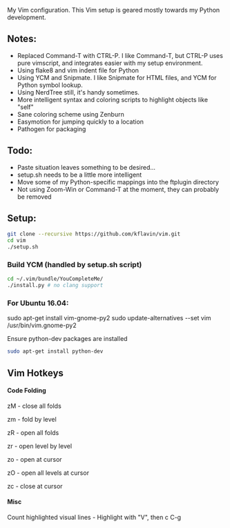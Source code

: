 My Vim configuration.  This Vim setup is geared mostly towards my Python development.

## Notes:
- Replaced Command-T with CTRL-P.  I like Command-T, but CTRL-P uses pure vimscript, and integrates easier with my setup environment.
- Using flake8 and vim indent file for Python
- Using YCM and Snipmate.  I like Snipmate for HTML files, and YCM for Python symbol lookup.
- Using NerdTree still, it's handy sometimes.
- More intelligent syntax and coloring scripts to highlight objects like "self"
- Sane coloring scheme using Zenburn
- Easymotion for jumping quickly to a location
- Pathogen for packaging

## Todo:
- Paste situation leaves something to be desired...
- setup.sh needs to be a little more intelligent
- Move some of my Python-specific mappings into the ftplugin directory
- Not using Zoom-Win or Command-T at the moment, they can probably be removed

## Setup:
```bash
git clone --recursive https://github.com/kflavin/vim.git
cd vim
./setup.sh
```

### Build YCM (handled by setup.sh script)
```bash
cd ~/.vim/bundle/YouCompleteMe/
./install.py # no clang support
```

### For Ubuntu 16.04:
sudo apt-get install vim-gnome-py2
sudo update-alternatives --set vim /usr/bin/vim.gnome-py2

Ensure python-dev packages are installed
```bash
sudo apt-get install python-dev
```


## Vim Hotkeys

#### Code Folding
zM - close all folds

zm - fold by level

zR - open all folds

zr - open level by level

zo - open at cursor

zO - open all levels at cursor

zc - close at cursor

#### Misc
Count highlighted visual lines - Highlight with "V", then c C-g
